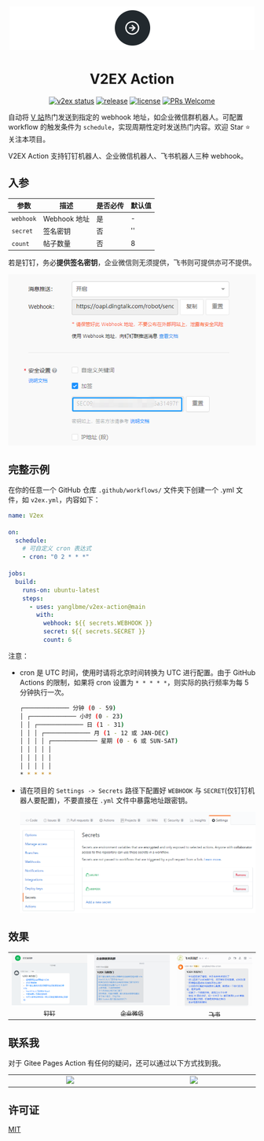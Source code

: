 <p align="center">
  <a href="https://github.com/yanglbme/v2ex-action">
    <img src="./images/logo.png">
  </a>
</p>

<h1 align="center">V2EX Action</h1>

<div align="center">

[![v2ex status](https://github.com/yanglbme/reading/workflows/V2ex/badge.svg)](https://github.com/yanglbme/v2ex-action/actions) [![release](https://img.shields.io/github/v/release/yanglbme/v2ex-action.svg)](../../releases) [![license](https://badgen.net/github/license/yanglbme/v2ex-action)](./LICENSE) [![PRs Welcome](https://badgen.net/badge/PRs/welcome/green)](../../pulls)

</div>

自动将 [V 站](https://v2ex.com)热门发送到指定的 webhook 地址，如企业微信群机器人。可配置 workflow 的触发条件为 `schedule`，实现周期性定时发送热门内容。欢迎 Star ⭐ 关注本项目。

V2EX Action 支持钉钉机器人、企业微信机器人、飞书机器人三种 webhook。

## 入参

| 参数      | 描述         | 是否必传 | 默认值 |
| --------- | ------------ | -------- | ------ |
| `webhook` | Webhook 地址 | 是       | -      |
| `secret`  | 签名密钥     | 否       | ''     |
| `count`   | 帖子数量     | 否       | 8      |

若是钉钉，务必**提供签名密钥**，企业微信则无须提供，飞书则可提供亦可不提供。

![](./images/dingding_secret.png)

## 完整示例

在你的任意一个 GitHub 仓库 `.github/workflows/` 文件夹下创建一个 .yml 文件，如 `v2ex.yml`，内容如下：

```yml
name: V2ex

on:
  schedule:
    # 可自定义 cron 表达式
    - cron: "0 2 * * *"

jobs:
  build:
    runs-on: ubuntu-latest
    steps:
      - uses: yanglbme/v2ex-action@main
        with:
          webhook: ${{ secrets.WEBHOOK }}
          secret: ${{ secrets.SECRET }}
          count: 6
```

注意：

- cron 是 UTC 时间，使用时请将北京时间转换为 UTC 进行配置。由于 GitHub Actions 的限制，如果将 cron 设置为 `* * * * *`，则实际的执行频率为每 5 分钟执行一次。

  ```bash
  ┌───────────── 分钟 (0 - 59)
  │ ┌───────────── 小时 (0 - 23)
  │ │ ┌───────────── 日 (1 - 31)
  │ │ │ ┌───────────── 月 (1 - 12 或 JAN-DEC)
  │ │ │ │ ┌───────────── 星期 (0 - 6 或 SUN-SAT)
  │ │ │ │ │
  │ │ │ │ │
  │ │ │ │ │
  * * * * *
  ```

- 请在项目的 `Settings -> Secrets` 路径下配置好 `WEBHOOK` 与 `SECRET`(仅钉钉机器人要配置)，不要直接在 `.yml` 文件中暴露地址跟密钥。

  ![](./images/config.png)

## 效果

<table>
  <tr>
    <td align="center" style="width: 400px;">
      <a href="https://ding-doc.dingtalk.com/doc#/serverapi3/iydd5h">
        <img src="./images/dingding_res.png" style="width: 360px;"><br>
        <sub>钉钉</sub>
      </a>
    </td>
    <td align="center" style="width: 400px;">
      <a href="https://work.weixin.qq.com/api/doc/90000/90136/91770">
        <img src="./images/qyweixin_res.png" style="width: 360px;"><br>
        <sub>企业微信</sub>
      </a>
    </td>
    <td align="center" style="width: 400px;">
      <a href="https://open.feishu.cn/document/ukTMukTMukTM/ucTM5YjL3ETO24yNxkjN?lang=zh-CN">
        <img src="./images/feishu_res.png" style="width: 360px;"><br>
        <sub>飞书</sub>
      </a>
    </td>
  </tr>
</table>

## 联系我

对于 Gitee Pages Action 有任何的疑问，还可以通过以下方式找到我。

<table>
  <tr>
    <td align="center" style="width: 260px;">
      <img src="https://cdn-doocs.oss-cn-shenzhen.aliyuncs.com/gh/doocs/images/qrcode-for-doocs.png" style="width: 400px;"><br>
    </td>
    <td align="center" style="width: 260px;">
      <img src="https://cdn-doocs.oss-cn-shenzhen.aliyuncs.com/gh/doocs/images/qrcode-for-yanglbme.png" style="width: 400px;"><br>
    </td>
  </tr>
</table>

## 许可证

[MIT](LICENSE)
